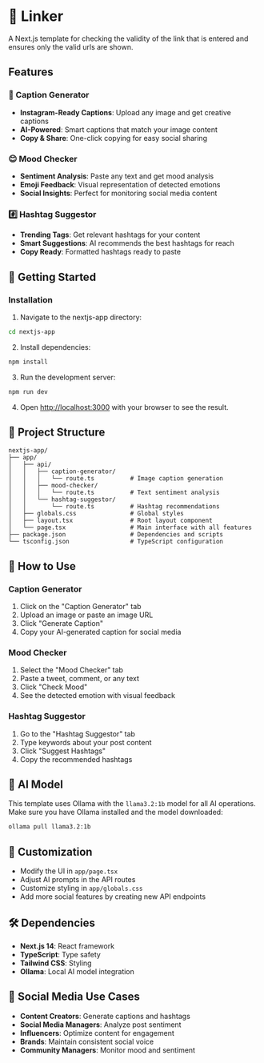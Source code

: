 # 💬 Linker

A Next.js template for checking the validity of the link that is entered and ensures only the valid urls are shown.

## Features

### 📸 Caption Generator

- **Instagram-Ready Captions**: Upload any image and get creative captions
- **AI-Powered**: Smart captions that match your image content
- **Copy & Share**: One-click copying for easy social sharing

### 😊 Mood Checker

- **Sentiment Analysis**: Paste any text and get mood analysis
- **Emoji Feedback**: Visual representation of detected emotions
- **Social Insights**: Perfect for monitoring social media content

### #️⃣ Hashtag Suggestor

- **Trending Tags**: Get relevant hashtags for your content
- **Smart Suggestions**: AI recommends the best hashtags for reach
- **Copy Ready**: Formatted hashtags ready to paste

## 🚀 Getting Started

### Installation

1. Navigate to the nextjs-app directory:

```bash
cd nextjs-app
```

2. Install dependencies:

```bash
npm install
```

3. Run the development server:

```bash
npm run dev
```

4. Open [http://localhost:3000](http://localhost:3000) with your browser to see the result.

## 📁 Project Structure

```
nextjs-app/
├── app/
│   ├── api/
│   │   ├── caption-generator/
│   │   │   └── route.ts          # Image caption generation
│   │   ├── mood-checker/
│   │   │   └── route.ts          # Text sentiment analysis
│   │   └── hashtag-suggestor/
│   │       └── route.ts          # Hashtag recommendations
│   ├── globals.css               # Global styles
│   ├── layout.tsx                # Root layout component
│   └── page.tsx                  # Main interface with all features
├── package.json                  # Dependencies and scripts
└── tsconfig.json                 # TypeScript configuration
```

## 🎯 How to Use

### Caption Generator

1. Click on the "Caption Generator" tab
2. Upload an image or paste an image URL
3. Click "Generate Caption"
4. Copy your AI-generated caption for social media

### Mood Checker

1. Select the "Mood Checker" tab
2. Paste a tweet, comment, or any text
3. Click "Check Mood"
4. See the detected emotion with visual feedback

### Hashtag Suggestor

1. Go to the "Hashtag Suggestor" tab
2. Type keywords about your post content
3. Click "Suggest Hashtags"
4. Copy the recommended hashtags

## 🤖 AI Model

This template uses Ollama with the `llama3.2:1b` model for all AI operations. Make sure you have Ollama installed and the model downloaded:

```bash
ollama pull llama3.2:1b
```

## 🎨 Customization

- Modify the UI in `app/page.tsx`
- Adjust AI prompts in the API routes
- Customize styling in `app/globals.css`
- Add more social features by creating new API endpoints

## 🛠 Dependencies

- **Next.js 14**: React framework
- **TypeScript**: Type safety
- **Tailwind CSS**: Styling
- **Ollama**: Local AI model integration

## 📱 Social Media Use Cases

- **Content Creators**: Generate captions and hashtags
- **Social Media Managers**: Analyze post sentiment
- **Influencers**: Optimize content for engagement
- **Brands**: Maintain consistent social voice
- **Community Managers**: Monitor mood and sentiment
